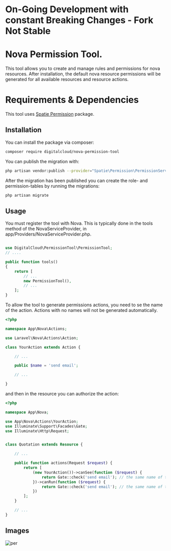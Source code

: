 # On-Going Development with constant Breaking Changes - Fork Not Stable

# Nova Permission Tool.

This tool allows you to create and manage rules and permissions for nova resources. After installation, the default nova resource permissions will be generated for all available resources and resource actions.

# Requirements & Dependencies

This tool uses [Spatie Permission](https://github.com/spatie/laravel-permission) package.

## Installation

You can install the package via composer:

```bash
composer require digitalcloud/nova-permission-tool
```

You can publish the migration with:

```bash
php artisan vendor:publish --provider="Spatie\Permission\PermissionServiceProvider" --tag="migrations"
```

After the migration has been published you can create the role- and permission-tables by running the migrations:

```bash
php artisan migrate
```

## Usage

You must register the tool with Nova. This is typically done in the tools method of the NovaServiceProvider, in app/Providers/NovaServiceProvider.php.

```php

use DigitalCloud\PermissionTool\PermissionTool;
// ....

public function tools()
{
    return [
        // ...
        new PermissionTool(),
        // ...
    ];
}

```

To allow the tool to generate permissions actions, you need to se the name of the action. Actions with no names will not be generated automatically.

```php
<?php

namespace App\Nova\Actions;

use Laravel\Nova\Actions\Action;

class YourAction extends Action {

    // ...

    public $name = 'send email';

    // ...

}

```

and then in the resource you can authorize the action:

```php
<?php

namespace App\Nova;

use App\Nova\Actions\YourAction;
use Illuminate\Support\Facades\Gate;
use Illuminate\Http\Request;


class Quotation extends Resource {

    // ...

    public function actions(Request $request) {
        return [
            (new YourAction())->canSee(function ($request) {
                return Gate::check('send email'); // the same name of the action
            })->canRun(function ($request) {
                return Gate::check('send email'); // the same name of the action
            })
        ];
    }

    // ...
}

```

## Images

![per](https://user-images.githubusercontent.com/41853913/50079673-e1971880-01f2-11e9-9e45-d9c0c7e1b861.PNG)
